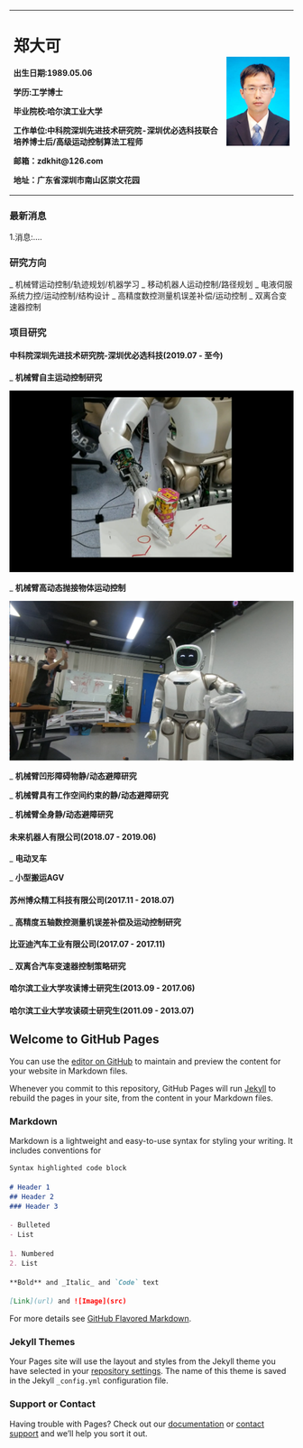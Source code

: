 <table border="0">
  <tr>
    <td width="75%">
      <h1>郑大可</h1>
      <p><b>出生日期:1989.05.06</b></p>
      <p><b>学历:工学博士</b></p>
      <p><b>毕业院校:哈尔滨工业大学</b></p>
      <p><b>工作单位:中科院深圳先进技术研究院-深圳优必选科技联合培养博士后/高级运动控制算法工程师</b></p>
      <p><b>邮箱：zdkhit@126.com</b></p>
      <p><b>地址：广东省深圳市南山区崇文花园</b></p>
    </td>
    <td width="25%">
      <img src="/zdk_photo.jpg" width="100%"> 
    </td>
  </tr>
</table>

### 最新消息
1.消息:....

### 研究方向

_ 机械臂运动控制/轨迹规划/机器学习
_ 移动机器人运动控制/路径规划
_ 电液伺服系统力控/运动控制/结构设计
_ 高精度数控测量机误差补偿/运动控制
_ 双离合变速器控制

### 项目研究
#### 中科院深圳先进技术研究院-深圳优必选科技(2019.07 - 至今)

_ **机械臂自主运动控制研究**

[![IMAGE ALT TEXT](/grab.jpg)](https://youtu.be/3whrae_RwMM "CameraMaster")

_ **机械臂高动态抛接物体运动控制**

[![IMAGE ALT TEXT](/catchobjectinflight.jpg)](https://youtu.be/h7I7V_XPnzQ "CameraMaster")

_ **机械臂凹形障碍物静/动态避障研究**

_ **机械臂具有工作空间约束的静/动态避障研究**

_ **机械臂全身静/动态避障研究**

#### 未来机器人有限公司(2018.07 - 2019.06)

_ **电动叉车**

_ **小型搬运AGV**

#### 苏州博众精工科技有限公司(2017.11 - 2018.07)

_ **高精度五轴数控测量机误差补偿及运动控制研究**

#### 比亚迪汽车工业有限公司(2017.07 - 2017.11)

_ **双离合汽车变速器控制策略研究**

#### 哈尔滨工业大学攻读博士研究生(2013.09 - 2017.06)

#### 哈尔滨工业大学攻读硕士研究生(2011.09 - 2013.07)


## Welcome to GitHub Pages

You can use the [editor on GitHub](https://github.com/zdkhit/zdkhit.github.io/edit/main/index.md) to maintain and preview the content for your website in Markdown files.

Whenever you commit to this repository, GitHub Pages will run [Jekyll](https://jekyllrb.com/) to rebuild the pages in your site, from the content in your Markdown files.

### Markdown

Markdown is a lightweight and easy-to-use syntax for styling your writing. It includes conventions for

```markdown
Syntax highlighted code block

# Header 1
## Header 2
### Header 3

- Bulleted
- List

1. Numbered
2. List

**Bold** and _Italic_ and `Code` text

[Link](url) and ![Image](src)
```

For more details see [GitHub Flavored Markdown](https://guides.github.com/features/mastering-markdown/).

### Jekyll Themes

Your Pages site will use the layout and styles from the Jekyll theme you have selected in your [repository settings](https://github.com/zdkhit/zdkhit.github.io/settings). The name of this theme is saved in the Jekyll `_config.yml` configuration file.

### Support or Contact

Having trouble with Pages? Check out our [documentation](https://docs.github.com/categories/github-pages-basics/) or [contact support](https://github.com/contact) and we’ll help you sort it out.
